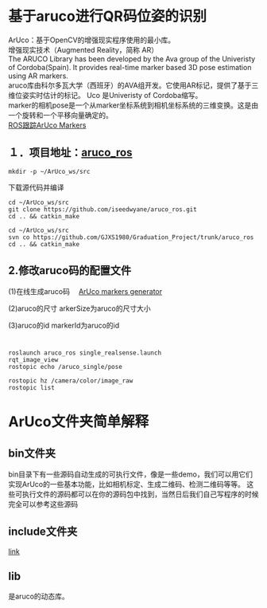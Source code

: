 # 基于aruco进行QR码位姿的识别

ArUco：基于OpenCV的增强现实程序使用的最小库。  
增强现实技术（Augmented Reality，简称 AR）  
The ARUCO Library has been developed by the Ava group of the Univeristy of Cordoba(Spain). It provides real-time marker based 3D pose estimation using AR markers.  
aruco库由科尔多瓦大学（西班牙）的AVA组开发。它使用AR标记，提供了基于三维位姿实时估计的标记。
Uco 是Univeristy of Cordoba缩写。  
marker的相机pose是一个从marker坐标系统到相机坐标系统的三维变换。这是由一个旋转和一个平移向量确定的。  
[ROS跟踪ArUco Markers](https://blog.csdn.net/learning_tortosie/article/details/83147232)

## １．项目地址：[aruco_ros](https://github.com/pal-robotics/aruco_ros)
```
mkdir -p ~/ArUco_ws/src
```
下载源代码并编译
```
cd ~/ArUco_ws/src
git clone https://github.com/iseedwyane/aruco_ros.git
cd .. && catkin_make
```
```
cd ~/ArUco_ws/src
svn co https://github.com/GJXS1980/Graduation_Project/trunk/aruco_ros
cd .. && catkin_make
```
## 2.修改aruco码的配置文件　
(1)在线生成aruco码　
[ArUco markers generator](http://chev.me/arucogen/)

(2)aruco的尺寸
arkerSize为aruco的尺寸大小

(3)aruco的id
markerId为aruco的id

# 
```
roslaunch aruco_ros single_realsense.launch
rqt_image_view 
rostopic echo /aruco_single/pose
```
```
rostopic hz /camera/color/image_raw
rostopic list
```

# ArUco文件夹简单解释
## bin文件夹
bin目录下有一些源码自动生成的可执行文件，像是一些demo，我们可以用它们实现ArUco的一些基本功能，比如相机标定、生成二维码、检测二维码等等。
这些可执行文件的源码都可以在你的源码包中找到，当然日后我们自己写程序的时候完全可以参考这些源码
## include文件夹
[link](https://blog.csdn.net/weixin_43053387/article/details/84952557)
## lib
是aruco的动态库。
